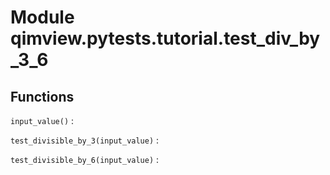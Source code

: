 Module qimview.pytests.tutorial.test_div_by_3_6
===============================================

Functions
---------

    
`input_value()`
:   

    
`test_divisible_by_3(input_value)`
:   

    
`test_divisible_by_6(input_value)`
: